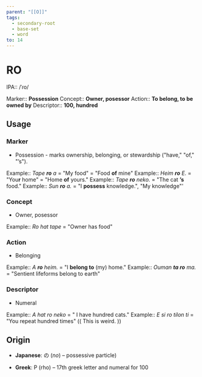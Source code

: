```yaml
---
parent: "[[O]]"
tags:
  - secondary-root
  - base-set
  - word
to: 14
---
```


# RO

IPA::					/ˈɾo/

Marker::			**Possession**
Concept::			**Owner, posessor**
Action::			**To belong, to be owned by**
Descriptor::		**100, hundred**

## Usage

### Marker
* Possession - marks ownership, belonging, or stewardship ("have," "of," "’s").

Example:: *Tape **ro** a* = "My food" = "Food **of** mine"
Example:: *Heim **ro** E.* = "You**r** home" = "Home **of** yours."
Example:: *Tape **ro** neko.* = "The cat **’s** food."
Example:: *Sun **ro** a.* = "I **possess** knowledge.", "My knowledge"'

### Concept
* Owner, posessor

Example::	*Ro hat tape* = "Owner has food"
### Action
* Belonging

Example:: *A **ro** heim.* = "I **belong to** (my) home."
Example:: *Ouman **ta ro** ma.* = "Sentient lifeforms belong to earth"

### Descriptor
* Numeral

Example:: *A hat ro neko* = " I have hundred cats."
Example:: *E si ro tilon ti* = "You repeat hundred times" (( This is weird. ))

## Origin

- **Japanese**: の (*no*) – possessive particle)

* **Greek**: Ρ (rho) – 17th greek letter and numeral for 100
